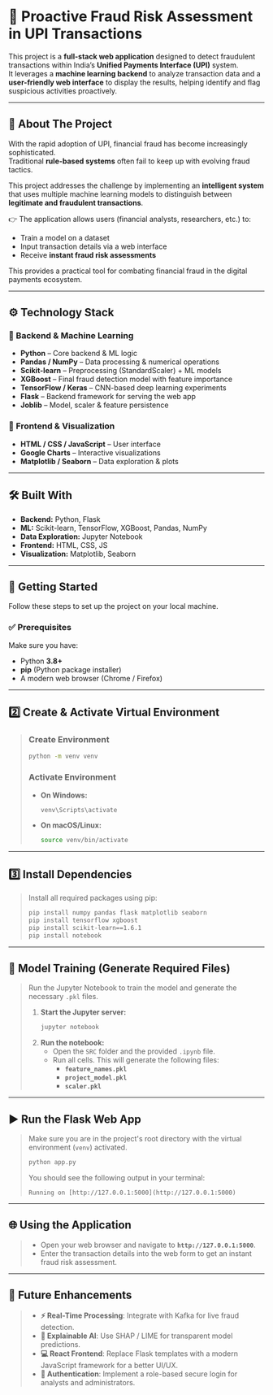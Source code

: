 # 🚀 Proactive Fraud Risk Assessment in UPI Transactions

This project is a **full-stack web application** designed to detect fraudulent transactions within India’s **Unified Payments Interface (UPI)** system.  
It leverages a **machine learning backend** to analyze transaction data and a **user-friendly web interface** to display the results, helping identify and flag suspicious activities proactively.

---

## 📖 About The Project

With the rapid adoption of UPI, financial fraud has become increasingly sophisticated.  
Traditional **rule-based systems** often fail to keep up with evolving fraud tactics.  

This project addresses the challenge by implementing an **intelligent system** that uses multiple machine learning models to distinguish between **legitimate and fraudulent transactions**.

👉 The application allows users (financial analysts, researchers, etc.) to:
- Train a model on a dataset  
- Input transaction details via a web interface  
- Receive **instant fraud risk assessments**  

This provides a practical tool for combating financial fraud in the digital payments ecosystem.

---

## ⚙️ Technology Stack

### 🔹 Backend & Machine Learning
- **Python** – Core backend & ML logic  
- **Pandas / NumPy** – Data processing & numerical operations  
- **Scikit-learn** – Preprocessing (StandardScaler) + ML models  
- **XGBoost** – Final fraud detection model with feature importance  
- **TensorFlow / Keras** – CNN-based deep learning experiments  
- **Flask** – Backend framework for serving the web app  
- **Joblib** – Model, scaler & feature persistence  

### 🔹 Frontend & Visualization
- **HTML / CSS / JavaScript** – User interface  
- **Google Charts** – Interactive visualizations  
- **Matplotlib / Seaborn** – Data exploration & plots  

---

## 🛠️ Built With
- **Backend:** Python, Flask  
- **ML:** Scikit-learn, TensorFlow, XGBoost, Pandas, NumPy  
- **Data Exploration:** Jupyter Notebook  
- **Frontend:** HTML, CSS, JS  
- **Visualization:** Matplotlib, Seaborn  

---

## 🚀 Getting Started

Follow these steps to set up the project on your local machine.

### ✅ Prerequisites
Make sure you have:
- Python **3.8+**  
- **pip** (Python package installer)  
- A modern web browser (Chrome / Firefox)

---



## 2️⃣ Create & Activate Virtual Environment

> ### Create Environment
> ```bash
> python -m venv venv
> ```
>
> ### Activate Environment
> * **On Windows:**
>     ```bash
>     venv\Scripts\activate
>     ```
> * **On macOS/Linux:**
>     ```bash
>     source venv/bin/activate
>     ```

---

## 3️⃣ Install Dependencies

> Install all required packages using pip:
> ```bash
> pip install numpy pandas flask matplotlib seaborn
> pip install tensorflow xgboost
> pip install scikit-learn==1.6.1
> pip install notebook
> ```

---

## 🧠 Model Training (Generate Required Files)

> Run the Jupyter Notebook to train the model and generate the necessary `.pkl` files.
>
> 1.  **Start the Jupyter server:**
>     ```bash
>     jupyter notebook
>     ```
> 2.  **Run the notebook:**
>     * Open the `SRC` folder and the provided `.ipynb` file.
>     * Run all cells. This will generate the following files:
>         * **`feature_names.pkl`**
>         * **`project_model.pkl`**
>         * **`scaler.pkl`**

---

## ▶️ Run the Flask Web App

> Make sure you are in the project's root directory with the virtual environment (`venv`) activated.
> ```bash
> python app.py
> ```
> You should see the following output in your terminal:
> ```
> Running on [http://127.0.0.1:5000](http://127.0.0.1:5000)
> ```

---

## 🌐 Using the Application

> * Open your web browser and navigate to **`http://127.0.0.1:5000`**.
> * Enter the transaction details into the web form to get an instant fraud risk assessment.

---

## 🔮 Future Enhancements

> * **⚡ Real-Time Processing**: Integrate with Kafka for live fraud detection.
> * **🧾 Explainable AI**: Use SHAP / LIME for transparent model predictions.
> * **💻 React Frontend**: Replace Flask templates with a modern JavaScript framework for a better UI/UX.
> * **🔐 Authentication**: Implement a role-based secure login for analysts and administrators.    
